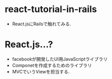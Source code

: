 # react-tutorial-in-rails
* React.jsにRailsで触れてみる.

# React.js...?
* facebookが開発したUI用JavaScriptライブラリ
* Componetを作成するためのライブラリ
* MVCでいうViewを担当する.
